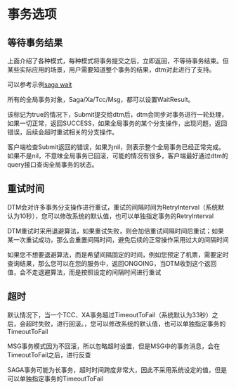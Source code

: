 # 事务选项

## 等待事务结果

上面介绍了各种模式，每种模式将事务提交之后，立即返回，不等待事务结束。但某些实际应用的场景，用户需要知道整个事务的结果，dtm对此进行了支持。

可以参考示例[saga wait](https://github.com/yedf/dtm/blob/main/examples/http_saga_wait.go)

所有的全局事务对象，Saga/Xa/Tcc/Msg，都可以设置WaitResult。

该标记为true的情况下，Submit提交给dtm后，dtm会同步对事务进行一轮处理，如果一切正常，返回SUCCESS，如果全局事务的某个分支操作，出现问题，返回错误，后续会超时重试相关的分支操作。

客户端检查Submit返回的错误，如果为nil，则表示整个全局事务已经正常完成。如果不是nil，不意味全局事务已回滚，可能的情况有很多，客户端最好通过dtm的query接口查询全局事务的状态。

## 重试时间

DTM会对许多事务分支操作进行重试，重试的间隔时间为RetryInterval（系统默认为10秒），您可以修改系统的默认值，也可以单独指定事务的RetryInterval

DTM重试时采用退避算法，如果重试失败，则会加倍重试间隔时间后重试；如果某一次重试成功，那么会重置间隔时间，避免后续的正常操作采用过大的间隔时间

如果您不想要退避算法，而是希望间隔固定的时间，例如您预定了机票，需要定时查询结果，那么您可以在您的服务中，返回ONGOING，当DTM收到这个返回值，会不走退避算法，而是按照设定的间隔时间进行重试

## 超时

默认情况下，当一个TCC、XA事务超过TimeoutToFail（系统默认为33秒）之后，会超时失败，进行回滚。，您可以修改系统的默认值，也可以单独指定事务的TimeoutToFail

MSG事务模式因为不回滚，所以忽略超时设置，但是MSG中的事务消息，会在TimeoutToFail之后，进行反查

SAGA事务可能为长事务，超时时间跨度非常大，因此不采用系统设定的值，但是可以单独指定事务的TimeoutToFail